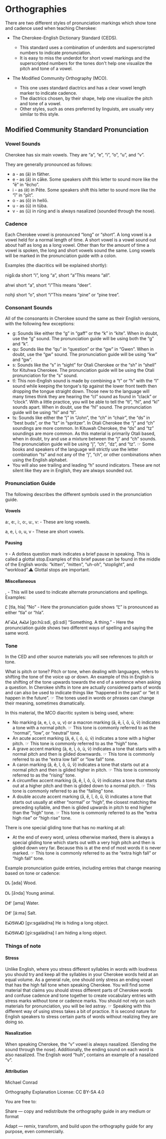 # Orthographies

There are two different styles of pronunciation markings which show tone and cadence used when teaching Cherokee:

* The Cherokee-English Dictionary Standard (CEDS).
  * This standard uses a combination of underdots and superscripted numbers to indicate pronunciation.
  * It is easy to miss the underdot for short vowel markings and the superscripted numbers for the tones don't help one visualize the pitch and tone of a vowel.

* The Modified Community Orthography (MCO).
    * This one uses standard diactrics and has a clear vowel length marker to indicate cadence.
    * The diactrics chosen, by their shape, help one visualize the pitch and tone of a vowel.
    * Other styles, such as ones preferred by linguists, are usually very similar to this style.

## Modified Community Standard Pronunciation

### Vowel Sounds

Cherokee has six main vowels. They are “a”, “e”, “i”, “o”, “u”, and “v”.

They are generally pronounced as follows:

* a - as (ā) in fāther.
* e - as (ā) in cāke. Some speakers shift this letter to sound more like the “ē” in “ēcho”.
* i - as (ē) in Pēte. Some speakers shift this letter to sound more like the “ī” in “pīt”.
* o - as (ō) in hellō.
* u - as (ū) in tūba.
* v - as (ū) in rūng and is always nasalized (sounded through the nose).

### Cadence

Each Cherokee vowel is pronounced “long” or “short”. A long vowel is a vowel held for a normal length of time. A short vowel is a vowel sound out about half as long as a long vowel. Other than for the amount of time a vowel is spoken, the long and short vowels sound the same. Long vowels will be marked in the pronunciation guide with a colon.

Examples (the diacritics will be explained shortly):

niga̋:da short “i”, long “a”, short “a”This means “all”.

ahwi short “a”, short “i”This means “deer”.

nohji short “o”, short “i”This means “pine” or “pine tree”.

### Consonant Sounds

All of the consonants in Cherokee sound the same as their English versions, with the following few exceptions:

* g: Sounds like either the “g” in “gaff” or the “k” in “kite”. When in doubt, use the “g” sound. The pronunciation guide will be using both the “g” and “k”.
* qu: Sounds like the “qu” in “question” or the “gw” in “Gwen”. When in doubt, use the “gw” sound. The pronunciation guide will be using “kw” and “gw”.
* s: Sounds like the “s” in “sight” for Otali Cherokee or the “sh” in “shell” for Kituhwa Cherokee. The pronunciation guide will be using the Otali pronunciation for the “s” sound.
* tl: This non-English sound is made by combining a “t” or “h” with the “l” sound while keeping the tongue's tip against the lower front teeth then dropping the tongue straight down. Those new to the language will many times think they are hearing the “cl” sound as found in “clack” or “clock”. With a little practice, you will be able to tell the “tl”, “hl”, and “kl” sounds apart. When in doubt, use the “hl” sound. The pronunciation guide will be using “hl” and “tl”.
* ts: Sounds like either the “j” in “John”, the “ch” in “chair”, the “ds” in “best buds”, or the “tz” in “spritzer”. In Otali Cherokee the “j” and “ch” soundings are more common. In Kituwah Cherokee, the “ds” and “tz” soundings are more common. As this material is primarily Otali based, when in doubt, try and use a mixture between the “j” and “ch” sounds. The pronunciation guide will be using “j”, “ch”, “dz”, and “tz”. ☞ Some books and speakers of the language will strictly use the letter combination “ts” and not any of the “j”, “ch”, or other combinations when using the English alphabet.
* You will also see trailing and leading “h” sound indicators. These are not silent like they are in English, they are always sounded out.

### Pronunciation Guide

The following describes the different symbols used in the pronunciation guide.

#### Vowels

a:, e:, i:, o:, u:, v: - These are long vowels.

a, e, i, o, u, v - These are short vowels.

#### Pausing

ɂ - A dotless question mark indicates a brief pause in speaking. This is called a glottal stop.Examples of this brief pause can be found in the middle of the English words: “kitten”, “mitten”, “uh-oh”, “stoplight”, and “workload”.⚠ Glottal stops are important.

#### Miscellaneous

, - This will be used to indicate alternate pronunciations and spellings. Examples:

Ꮭ [tla, hla] “No” - Here the pronunciation guide shows “Ꮭ” is pronounced as either “tla” or “hla”.

ᎪᎱᏍᏗ, ᎪᏍᏗ [go:hű:sdi, gő:sdi] “Something. A thing.” - Here the pronunciation guide shows two different ways of spelling and saying the same word.

### Tone

In the CED and other source materials you will see references to pitch or tone.

What is pitch or tone? Pitch or tone, when dealing with languages, refers to shifting the tone of the voice up or down. An example of this in English is the shifting of the tone upwards towards the end of a sentence when asking a question. In Cherokee shifts in tone are actually considered parts of words and can also be used to indicate things like “happened in the past” or “let it happen in the future”. ☞ The tones used in words or phrases can change their meaning, sometimes dramatically.

In this material, the MCO diacritic system is being used, where:

* No marking (a, e, i, o, u, v) or a macron marking (ā, ē, ī, ō, ū, v̄) indicates a tone with a normal pitch. ☞ This tone is commonly referred to as the “normal”, “low”, or “neutral” tone.
* An acute accent marking (á, é, í, ó, ú, v́) indicates a tone with a higher pitch. ☞ This tone is commonly referred to as the “high” tone.
* A grave accent marking (à, è, ì, ò, ù, v̀) indicates a tone that starts with a normal pitch and then is glided downwards. ☞ This tone is commonly referred to as the “extra low fall” or “low fall” tone.
* A caron marking (ǎ, ě, ǐ, ǒ, ǔ, v̌) indicates a tone that starts out at a normal pitch and then is glided higher in pitch. ☞ This tone is commonly referred to as the “rising” tone.
* A circumflex accent marking (â, ê, î, ô, û, v̂) indicates a tone that starts out at a higher pitch and then is glided down to a normal pitch. ☞ This tone is commonly referred to as the “falling” tone.
* A double accute accent marking (a̋, e̋, i̋, ő, ű, v̋) indicates a tone that starts out usually at either “normal” or “high”, the closest matching the preceding syllable, and then is glided upwards in pitch to end higher than the “high” tone. ☞ This tone is commonly referred to as the “extra high rise” or “high rise” tone.

There is one special gliding tone that has no marking at all:

* At the end of every word, unless otherwise marked, there is always a special gliding tone which starts out with a very high pitch and then is glided down very far. Because this is at the end of most words it is never marked. ☞ This tone is commonly referred to as the “extra high fall” or “high fall” tone. 

Example pronunciation guide entries, including entries that change meaning based on tone or cadence:

ᎠᏓ [ada] Wood.

ᎠᏓ [a̋ɂda] Young animal.

ᎠᎹ [ama] Water.

ᎠᎹ [á:ma] Salt.

ᎬᏍᎦᎳᏗᎠ [gv:sgaládíɂa] He is hiding a long object.

ᎬᏍᎦᎳᏗᎠ [gv̀:sgaládíɂa] I am hiding a long object.

### Things of note

#### Stress

Unlike English, where you stress different syllables in words with loudness you should try and keep all the syllables in your Cherokee words held at an equal volume. As a general rule, one should only stress an ending vowel that has the high fall tone when speaking Cherokee. You will find some material that claims you should stress different parts of Cherokee words and confuse cadence and tone together to create vocabulary entries with stress marks without tone or cadence marks. You should not rely on such materials for pronunciation, you will be led astray. ☞ Speaking with this different way of using stress takes a bit of practice. It is second nature for English speakers to stress certain parts of words without realizing they are doing so.

#### Nasalization

When speaking Cherokee, the “v” vowel is always nasalized. (Sending the sound through the nose). Additionally, the ending sound on each word is also nasalized. The English word “huh”, contains an example of a nasalized “v”.


#### Attribution

Michael Conrad

Orthography Explanation License: CC BY-SA 4.0

You are free to:

Share — copy and redistribute the orthography guide in any medium or format

Adapt — remix, transform, and build upon the orthography guide for any purpose, even commercially.
